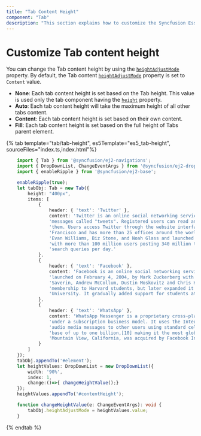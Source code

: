 ```yaml
---
title: "Tab Content Height"
component: "Tab"
description: "This section explains how to customize the Syncfusion Essential JS 2 Tab content height based on different needs."
---
```


# Customize Tab content height

You can change the Tab content height by using the [`heightAdjustMode`](../../api/tab#heightadjustmode) property. By default, the Tab content [`heightAdjustMode`](../../api/tab#heightadjustmode) property is set to `Content` value.

* **None**: Each tab content height is set based on the Tab height. This value is used only the tab component having the [`height`](../../api/tab#height) property.
* **Auto**: Each tab content height will take the maximum height of all other tabs content.
* **Content**: Each tab content height is set based on their own content.
* **Fill**: Each tab content height is set based on the full height of Tabs parent element.

{% tab template="tab/tab-height", es5Template="es5_tab-height", sourceFiles="index.ts,index.html"%}

```typescript
    import { Tab } from '@syncfusion/ej2-navigations';
    import { DropDownList, ChangeEventArgs } from '@syncfusion/ej2-dropdowns';
    import { enableRipple } from '@syncfusion/ej2-base';

    enableRipple(true);
    let tabObj: Tab = new Tab({
        height: "400px",
        items: [
            {
                header: { 'text': 'Twitter' },
                content: 'Twitter is an online social networking service that enables users to send and read short 140-character ' +
                'messages called "tweets". Registered users can read and post tweets, but those who are unregistered can only read ' +
                'them. Users access Twitter through the website interface, SMS or mobile device app Twitter Inc. is based in San ' +
                'Francisco and has more than 25 offices around the world. Twitter was created in March 2006 by Jack Dorsey, ' +
                'Evan Williams, Biz Stone, and Noah Glass and launched in July 2006. The service rapidly gained worldwide popularity, ' +
                'with more than 100 million users posting 340 million tweets a day in 2012.The service also handled 1.6 billion ' +
                'search queries per day.'
            },
            {
                header: { 'text': 'Facebook' },
                content: 'Facebook is an online social networking service headquartered in Menlo Park, California. Its website was ' +
                'launched on February 4, 2004, by Mark Zuckerberg with his Harvard College roommates and fellow students Eduardo ' +
                'Saverin, Andrew McCollum, Dustin Moskovitz and Chris Hughes.The founders had initially limited the website\'\s ' +
                'membership to Harvard students, but later expanded it to colleges in the Boston area, the Ivy League, and Stanford ' +
                'University. It gradually added support for students at various other universities and later to high-school students.'
            },
            {
                header: { 'text': 'WhatsApp' },
                content: 'WhatsApp Messenger is a proprietary cross-platform instant messaging client for smartphones that operates ' +
                'under a subscription business model. It uses the Internet to send text messages, images, video, user location and ' +
                'audio media messages to other users using standard cellular mobile numbers. As of February 2016, WhatsApp had a user ' +
                'base of up to one billion,[10] making it the most globally popular messaging application. WhatsApp Inc., based in ' +
                'Mountain View, California, was acquired by Facebook Inc. on February 19, 2014, for approximately US$19.3 billion.'
            }
        ]
    });
    tabObj.appendTo('#element');
    let heightValues: DropDownList = new DropDownList({
        width: '90%',
        index: 1,
        change:()=>{ changeHeightValue();}
    });
    heightValues.appendTo('#contentHeight');

    function changeHeightValue(e: ChangeEventArgs): void {
        tabObj.heightAdjustMode = heightValues.value;
    }

```

{% endtab %}